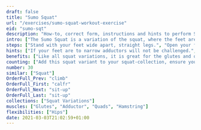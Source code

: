 ```yaml
---
draft: false
title: "Sumo Squat"
url: "/exercises/sumo-squat-workout-exercise"
eid: "sumo-sqt"
description: "How-to, correct form, instructions and hints to perform Sumo Squat. Similar exercises and video demo"
intro: ["The Sumo Squat is a variation of the squat, where the feet are placed in a wider distance with fingers pointing slightly out. Additionally to the muscles worked by the regular squat this variance works also the inner thigh."]
steps: ["Stand with your feet wide apart, straight legs.", "Open your feet approximately 45 degrees, externally rotating the hips.", "Squat down, keeping your upper body straight.", "Extend your legs returning to the initial position."]
hints: ["If your feet are to narrow adductors will not be challenged.", "Too wide will bruise the hip joints."]
benefits: ["Like all squat variations, it is great for the glutes and quads.", "Strengthen the inner tights, the adductors."]
counting: ["Add this squat variant to your squat-collection, ensure you do it 2 to 4 times a month.", "Do 2 to 4 series of 10 repetitions."]
number: 30
similar: ["Squat"]
OrderFull_Prev: "climb"
OrderFull_First: "calfr"
OrderFull_Next: "sit-up"
OrderFull_Last: "sit-up"
collections: ["Squat Variations"]
muscles: ["Glutes", "Adductor", "Quads", "Hamstring"]
flexibilities: ["Hips"]
date: 2021-03-03T21:02:59+01:00
---
```


